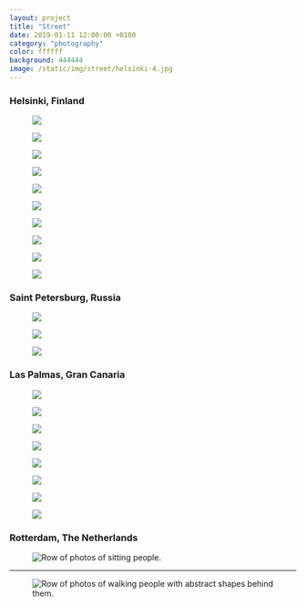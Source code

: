 ```yaml
---
layout: project
title: "Street"
date: 2019-01-11 12:00:00 +0100
category: "photography"
color: ffffff
background: 444444
image: /static/img/street/helsinki-4.jpg
---
```



### Helsinki, Finland

<div class="project__picture-group">

  <figure class="project__picture">
    <img class="project__image lazy"
      data-srcset="/static/img/street/helsinki-1.jpg 1x,
        /static/img/street/helsinki-1@2x.jpg 2x"
      src="/static/img/placeholder.jpg"
      data-src="/static/img/street/helsinki-1.jpg">
  </figure>

  <figure class="project__picture">
    <img class="project__image lazy"
      data-srcset="/static/img/street/helsinki-2.jpg 1x,
        /static/img/street/helsinki-2@2x.jpg 2x"
      src="/static/img/placeholder.jpg"
      data-src="/static/img/street/helsinki-2.jpg">
  </figure>

  <figure class="project__picture">
    <img class="project__image lazy"
      data-srcset="/static/img/street/helsinki-3.jpg 1x,
        /static/img/street/helsinki-3@2x.jpg 2x"
      src="/static/img/placeholder.jpg"
      data-src="/static/img/street/helsinki-3.jpg">
  </figure>

  <figure class="project__picture">
    <img class="project__image lazy"
      data-srcset="/static/img/street/helsinki-4.jpg 1x,
        /static/img/street/helsinki-4@2x.jpg 2x"
      src="/static/img/placeholder.jpg"
      data-src="/static/img/street/helsinki-4.jpg">
  </figure>

  <figure class="project__picture">
    <img class="project__image lazy"
      data-srcset="/static/img/street/helsinki-5.jpg 1x,
        /static/img/street/helsinki-5@2x.jpg 2x"
      src="/static/img/placeholder.jpg"
      data-src="/static/img/street/helsinki-5.jpg">
  </figure>

  <figure class="project__picture">
    <img class="project__image lazy"
      data-srcset="/static/img/street/helsinki-6.jpg 1x,
        /static/img/street/helsinki-6@2x.jpg 2x"
      src="/static/img/placeholder.jpg"
      data-src="/static/img/street/helsinki-6.jpg">
  </figure>

  <figure class="project__picture">
    <img class="project__image lazy"
      data-srcset="/static/img/street/helsinki-7.jpg 1x,
        /static/img/street/helsinki-7@2x.jpg 2x"
      src="/static/img/placeholder.jpg"
      data-src="/static/img/street/helsinki-7.jpg">
  </figure>

  <figure class="project__picture">
    <img class="project__image lazy"
      data-srcset="/static/img/street/helsinki-8.jpg 1x,
        /static/img/street/helsinki-8@2x.jpg 2x"
      src="/static/img/placeholder.jpg"
      data-src="/static/img/street/helsinki-8.jpg">
  </figure>

  <figure class="project__picture">
    <img class="project__image lazy"
      data-srcset="/static/img/street/helsinki-9.jpg 1x,
        /static/img/street/helsinki-9@2x.jpg 2x"
      src="/static/img/placeholder.jpg"
      data-src="/static/img/street/helsinki-9.jpg">
  </figure>

  <figure class="project__picture">
    <img class="project__image lazy"
      data-srcset="/static/img/street/helsinki-10.jpg 1x,
        /static/img/street/helsinki-10@2x.jpg 2x"
      src="/static/img/placeholder.jpg"
      data-src="/static/img/street/helsinki-10.jpg">
  </figure>

</div>


### Saint Petersburg, Russia

<div class="project__picture-group">

  <figure class="project__picture">
    <img class="project__image lazy"
      data-srcset="/static/img/street/stpeters-1.jpg 1x,
        /static/img/street/stpeters-1@2x.jpg 2x"
      src="/static/img/placeholder.jpg"
      data-src="/static/img/street/stpeters-1.jpg">
  </figure>

  <figure class="project__picture">
    <img class="project__image lazy"
      data-srcset="/static/img/street/stpeters-2.jpg 1x,
        /static/img/street/stpeters-2@2x.jpg 2x"
      src="/static/img/placeholder.jpg"
      data-src="/static/img/street/stpeters-2.jpg">
  </figure>

  <figure class="project__picture">
    <img class="project__image lazy"
      data-srcset="/static/img/street/stpeters-3.jpg 1x,
        /static/img/street/stpeters-3@2x.jpg 2x"
      src="/static/img/placeholder.jpg"
      data-src="/static/img/street/stpeters-3.jpg">
  </figure>

</div>


### Las Palmas, Gran Canaria

<div class="project__picture-group">

  <figure class="project__picture">
    <img class="project__image lazy"
      data-srcset="/static/img/street/grancanaria-1.jpg 1x,
        /static/img/street/grancanaria-1@2x.jpg 2x"
      src="/static/img/placeholder.jpg"
      data-src="/static/img/street/grancanaria-1.jpg">
  </figure>

  <figure class="project__picture">
    <img class="project__image lazy"
      data-srcset="/static/img/street/grancanaria-2.jpg 1x,
        /static/img/street/grancanaria-2@2x.jpg 2x"
      src="/static/img/placeholder.jpg"
      data-src="/static/img/street/grancanaria-2.jpg">
  </figure>

  <figure class="project__picture">
    <img class="project__image lazy"
      data-srcset="/static/img/street/grancanaria-3.jpg 1x,
        /static/img/street/grancanaria-3@2x.jpg 2x"
      src="/static/img/placeholder.jpg"
      data-src="/static/img/street/grancanaria-3.jpg">
  </figure>

  <figure class="project__picture">
    <img class="project__image lazy"
      data-srcset="/static/img/street/grancanaria-4.jpg 1x,
        /static/img/street/grancanaria-4@2x.jpg 2x"
      src="/static/img/placeholder.jpg"
      data-src="/static/img/street/grancanaria-4.jpg">
  </figure>

  <figure class="project__picture">
    <img class="project__image lazy"
      data-srcset="/static/img/street/grancanaria-5.jpg 1x,
        /static/img/street/grancanaria-5@2x.jpg 2x"
      src="/static/img/placeholder.jpg"
      data-src="/static/img/street/grancanaria-5.jpg">
  </figure>

  <figure class="project__picture">
    <img class="project__image lazy"
      data-srcset="/static/img/street/grancanaria-6.jpg 1x,
        /static/img/street/grancanaria-6@2x.jpg 2x"
      src="/static/img/placeholder.jpg"
      data-src="/static/img/street/grancanaria-6.jpg">
  </figure>

  <figure class="project__picture">
    <img class="project__image lazy"
      data-srcset="/static/img/street/grancanaria-7.jpg 1x,
        /static/img/street/grancanaria-7@2x.jpg 2x"
      src="/static/img/placeholder.jpg"
      data-src="/static/img/street/grancanaria-7.jpg">
  </figure>

  <figure class="project__picture">
    <img class="project__image lazy"
      data-srcset="/static/img/street/grancanaria-8.jpg 1x,
        /static/img/street/grancanaria-8@2x.jpg 2x"
      src="/static/img/placeholder.jpg"
      data-src="/static/img/street/grancanaria-8.jpg">
  </figure>

</div>


### Rotterdam, The Netherlands

<figure class="full-width__picture">
  <img class="full-width__image lazy" alt="Row of photos of sitting people."
    data-srcset="/static/img/street/zitten.jpg 1x,
      /static/img/street/zitten@2x.jpg 2x"
    src="/static/img/placeholder.jpg"
      data-src="/static/img/street/zitten.jpg">
</figure>

<hr>

<figure class="full-width__picture">
  <img class="full-width__image lazy" alt="Row of photos of walking people with abstract shapes behind them."
    data-srcset="/static/img/street/lopen.jpg 1x,
      /static/img/street/lopen@2x.jpg 2x"
    src="/static/img/placeholder.jpg"
      data-src="/static/img/street/lopen.jpg">
</figure>
